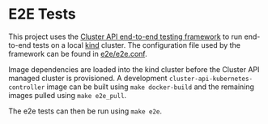 # E2E Tests

This project uses the [Cluster API end-to-end testing
framework](https://github.com/kubernetes-sigs/cluster-api/tree/master/test/framework) to run
end-to-end tests on a local [kind](https://github.com/kubernetes-sigs/kind) cluster. The
configuration file used by the framework can be found in [e2e/e2e.conf](../e2e/e2e.conf).

Image dependencies are loaded into the kind cluster before the Cluster API managed cluster is
provisioned. A development `cluster-api-kubernetes-controller` image can be built using `make
docker-build` and the remaining images pulled using `make e2e_pull`.

The e2e tests can then be run using `make e2e`.

